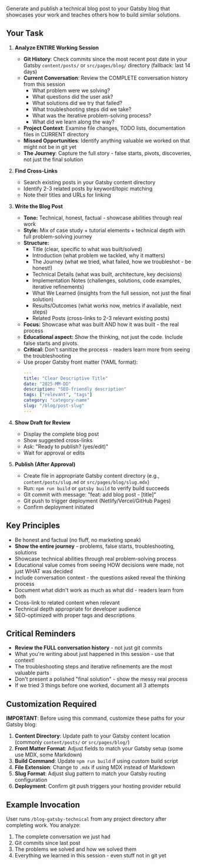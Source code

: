 Generate and publish a technical blog post to your Gatsby blog that showcases your work and teaches others how to build similar solutions.

## Your Task

1. **Analyze ENTIRE Working Session**
   - **Git History**: Check commits since the most recent post date in your Gatsby `content/posts/` or `src/pages/blog/` directory (fallback: last 14 days)
   - **Current Conversation**: Review the COMPLETE conversation history from this session
     - What problem were we solving?
     - What questions did the user ask?
     - What solutions did we try that failed?
     - What troubleshooting steps did we take?
     - What was the iterative problem-solving process?
     - What did we learn along the way?
   - **Project Context**: Examine file changes, TODO lists, documentation files in CURRENT directory
   - **Missed Opportunities**: Identify anything valuable we worked on that might not be in git yet
   - **The Journey**: Capture the full story - false starts, pivots, discoveries, not just the final solution

2. **Find Cross-Links**
   - Search existing posts in your Gatsby content directory
   - Identify 2-3 related posts by keyword/topic matching
   - Note their titles and URLs for linking

3. **Write the Blog Post**
   - **Tone:** Technical, honest, factual - showcase abilities through real work
   - **Style:** Mix of case study + tutorial elements + technical depth with full problem-solving journey
   - **Structure:**
     - Title (clear, specific to what was built/solved)
     - Introduction (what problem we tackled, why it matters)
     - The Journey (what we tried, what failed, how we troubleshot - be honest!)
     - Technical Details (what was built, architecture, key decisions)
     - Implementation Notes (challenges, solutions, code examples, iterative refinements)
     - What We Learned (insights from the full session, not just the final solution)
     - Results/Outcomes (what works now, metrics if available, next steps)
     - Related Posts (cross-links to 2-3 relevant existing posts)
   - **Focus:** Showcase what was built AND how it was built - the real process
   - **Educational aspect:** Show the thinking, not just the code. Include false starts and pivots.
   - **Critical:** Don't sanitize the process - readers learn more from seeing the troubleshooting
   - Use proper Gatsby front matter (YAML format):
     ```yaml
     ---
     title: "Clear Descriptive Title"
     date: "2025-MM-DD"
     description: "SEO-friendly description"
     tags: ["relevant", "tags"]
     category: "category-name"
     slug: "/blog/post-slug"
     ---
     ```

4. **Show Draft for Review**
   - Display the complete blog post
   - Show suggested cross-links
   - Ask: "Ready to publish? (yes/edit)"
   - Wait for approval or edits

5. **Publish (After Approval)**
   - Create file in appropriate Gatsby content directory (e.g., `content/posts/slug.md` or `src/pages/blog/slug.mdx`)
   - Run: `npm run build` or `gatsby build` to verify build succeeds
   - Git commit with message: "feat: add blog post - [title]"
   - Git push to trigger deployment (Netlify/Vercel/GitHub Pages)
   - Confirm deployment initiated

## Key Principles
- Be honest and factual (no fluff, no marketing speak)
- **Show the entire journey** - problems, false starts, troubleshooting, solutions
- Showcase technical abilities through real problem-solving process
- Educational value comes from seeing HOW decisions were made, not just WHAT was decided
- Include conversation context - the questions asked reveal the thinking process
- Document what didn't work as much as what did - readers learn from both
- Cross-link to related content when relevant
- Technical depth appropriate for developer audience
- SEO-optimized with proper tags and descriptions

## Critical Reminders
- **Review the FULL conversation history** - not just git commits
- What you're writing about just happened in this session - use that context!
- The troubleshooting steps and iterative refinements are the most valuable parts
- Don't present a polished "final solution" - show the messy real process
- If we tried 3 things before one worked, document all 3 attempts

## Customization Required

**IMPORTANT**: Before using this command, customize these paths for your Gatsby blog:

1. **Content Directory**: Update path to your Gatsby content location (commonly `content/posts/` or `src/pages/blog/`)
2. **Front Matter Format**: Adjust fields to match your Gatsby setup (some use MDX, some Markdown)
3. **Build Command**: Update `npm run build` if using custom build script
4. **File Extension**: Change to `.mdx` if using MDX instead of Markdown
5. **Slug Format**: Adjust slug pattern to match your Gatsby routing configuration
6. **Deployment**: Confirm git push triggers your hosting provider rebuild

## Example Invocation
User runs `/blog-gatsby-technical` from any project directory after completing work. You analyze:
1. The complete conversation we just had
2. Git commits since last post
3. The problems we solved and how we solved them
4. Everything we learned in this session - even stuff not in git yet